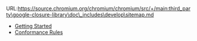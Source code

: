 URL:https://source.chromium.org/chromium/chromium/src/+/main:third_party\google-closure-library\doc\_includes\develop\sitemap.md
<!-- Documentation licensed under CC BY 4.0 -->
<!-- License available at https://creativecommons.org/licenses/by/4.0/ -->

* [Getting Started]
* [Conformance Rules]




<!-- URLS -->



[Getting Started]: /closure-library/develop/get-started
[Conformance Rules]: /closure-library/develop/conformance_rules

